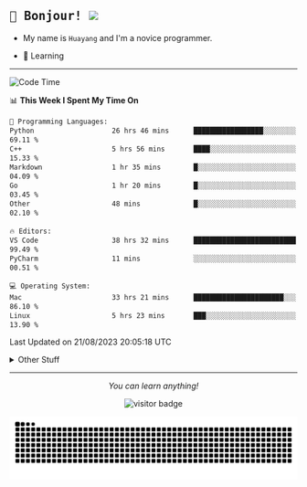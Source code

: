 <h2>
    <samp>🎉 Bonjour!  <img src="https://media.giphy.com/media/mGcNjsfWAjY5AEZNw6/giphy.gif" width="50"></samp>
</h2>

* My name is `Huayang` and I'm a novice programmer.


* 🧐 Learning

<hr>

<!--START_SECTION:waka-->
![Code Time](http://img.shields.io/badge/Code%20Time-1%2C303%20hrs%2046%20mins-blue)

📊 **This Week I Spent My Time On** 

```text
💬 Programming Languages: 
Python                   26 hrs 46 mins      █████████████████░░░░░░░░   69.11 % 
C++                      5 hrs 56 mins       ████░░░░░░░░░░░░░░░░░░░░░   15.33 % 
Markdown                 1 hr 35 mins        █░░░░░░░░░░░░░░░░░░░░░░░░   04.09 % 
Go                       1 hr 20 mins        █░░░░░░░░░░░░░░░░░░░░░░░░   03.45 % 
Other                    48 mins             █░░░░░░░░░░░░░░░░░░░░░░░░   02.10 % 

🔥 Editors: 
VS Code                  38 hrs 32 mins      █████████████████████████   99.49 % 
PyCharm                  11 mins             ░░░░░░░░░░░░░░░░░░░░░░░░░   00.51 % 

💻 Operating System: 
Mac                      33 hrs 21 mins      ██████████████████████░░░   86.10 % 
Linux                    5 hrs 23 mins       ███░░░░░░░░░░░░░░░░░░░░░░   13.90 % 
```


 Last Updated on 21/08/2023 20:05:18 UTC
<!--END_SECTION:waka-->

<details>
    <summary>Other Stuff</summary>

* 🛠️ Skills
    
<p align="center">
  <a href="https://skillicons.dev">
    <img src="https://skillicons.dev/icons?i=c,python,cpp,go,react,js,ts,rust,java,haskell,ruby,kotlin,scala,kubernetes,docker,grafana,jenkins,nginx,nestjs,nextjs,rabbitmq,postgres,kafka,redis,graphql,mysql,linux,md,git,vim,vscode,visualstudio,stackoverflow" />
  </a>
</p>

<p align="center">
    <img src="https://api.githubtrends.io/user/svg/XmchxUp/langs?time_range=one_year&theme=classic" />
    <img src="https://api.githubtrends.io/user/svg/XmchxUp/repos?time_range=one_year&include_private=True&group=private&theme=classic" />
</p>

* 🏆 Some GitHub statistical reports:

<p align="center">
    <img src="/github-metrics.svg" alt="github metrics" style='visibility:visible' />    
</p>

<p align="center">  
    <img height="180em" src="https://github-readme-stats.vercel.app/api?username=xmchxup&hide_border=true&show_icons=true&include_all_commits=true&bg_color=0,EC6C6C,FFD479,FFFC79,73FA79&theme=graywhite&locale=en" />
    <img height="180em" src="https://github-readme-stats.vercel.app/api/top-langs/?username=xmchxup&hide=css,scss,html&langs_count=8&hide_border=true&layout=compact&bg_color=0,73FA79,73FDFF,D783FF&theme=graywhite&locale=en" />
</p>


<img width="100%" src="https://github-profile-trophy.vercel.app/?username=xmchxup&column=7" />

</details>


<hr>


<p align="center">
    <i>You can learn anything!</i>
    <p align="center">
        <img src="https://visitor-badge.laobi.icu/badge?page_id=xmchxup" alt="visitor badge"/>       
    </p>
</p>

<picture>
  <source media="(prefers-color-scheme: dark)" srcset="https://raw.githubusercontent.com/XmchxUp/XmchxUp/output/github-snake-dark.svg" />
  <source media="(prefers-color-scheme: light)" srcset="https://raw.githubusercontent.com/XmchxUp/XmchxUp/output/github-snake.svg" />
  <img alt="github-snake" src="https://raw.githubusercontent.com/XmchxUp/XmchxUp/output/github-snake.svg" />
</picture>


